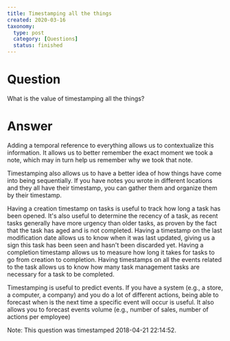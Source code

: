 ```yaml
---
title: Timestamping all the things
created: 2020-03-16
taxonomy:
  type: post
  category: [Questions]
  status: finished
---
```


# Question
What is the value of timestamping all the things?

# Answer
Adding a temporal reference to everything allows us to contextualize this information. It allows us to better remember the exact moment we took a note, which may in turn help us remember why we took that note.

Timestamping also allows us to have a better idea of how things have come into being sequentially. If you have notes you wrote in different locations and they all have their timestamp, you can gather them and organize them by their timestamp.

Having a creation timestamp on tasks is useful to track how long a task has been opened. It's also useful to determine the recency of a task, as recent tasks generally have more urgency than older tasks, as proven by the fact that the task has aged and is not completed. Having a timestamp on the last modification date allows us to know when it was last updated, giving us a sign this task has been seen and hasn't been discarded yet. Having a completion timestamp allows us to measure how long it takes for tasks to go from creation to completion. Having timestamps on all the events related to the task allows us to know how many task management tasks are necessary for a task to be completed.

Timestamping is useful to predict events. If you have a system (e.g., a store, a computer, a company) and you do a lot of different actions, being able to forecast when is the next time a specific event will occur is useful. It also allows you to forecast events volume (e.g., number of sales, number of actions per employee)

Note: This question was timestamped 2018-04-21 22:14:52.
